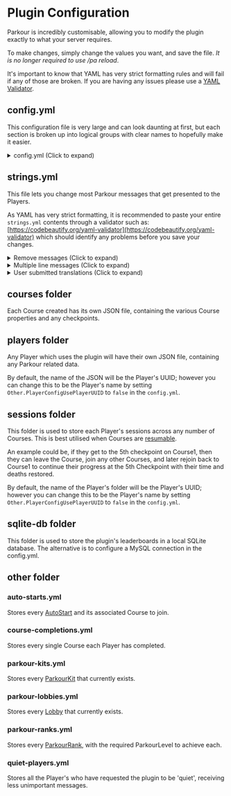 Plugin Configuration
======

Parkour is incredibly customisable, allowing you to modify the plugin exactly to what your server requires.

To make changes, simply change the values you want, and save the file. _It is no longer required to use /pa reload_.

It's important to know that YAML has very strict formatting rules and will fail if any of those are broken. If you are having any issues please use a [YAML Validator](https://codebeautify.org/yaml-validator).

## config.yml

This configuration file is very large and can look daunting at first, but each section is broken up into logical groups with clear names to hopefully make it easier.

<details><summary>config.yml (Click to expand)</summary>

!>  Some properties require the server to restart to apply the changes, these include changes to scoreboard, adding 3rd party plugin support, etc.

```yaml
# All the options for when a Player joins a Course
OnJoin:
  # Should the Player be in the same World as the Course before being allowed to Join
  EnforceWorld: false
  # Should the Course be marked as Ready before it can be joined
  EnforceReady: true
  # Should the Player's health by filled upon Joining a Course, and to what amount
  FillHealth:
    Enabled: true
    Amount: 20
  # What GameMode should the Player be while on the Course. Options include: CREATIVE, SURVIVAL, ADVENTURE, SPECTATOR, KEEP
  SetGameMode: SURVIVAL
  # Treat the first Checkpoint as the start of the Course. The timer will be started upon achieving the first checkpoint.
  TreatFirstCheckpointAsStart: false
  # Require a permission for every single course (Parkour.Course.(CourseName))
  PerCoursePermission: false
  # Should the Player be teleported to the starting point. Can be disabled for AutoStarts for a seamless start of a Course.
  TeleportPlayer: true
  # What is the join broadcast message level, options include:
  # "GLOBAL" = Every Player on the server, "WORLD" = Every Player on the World, "PARKOUR" = Every Parkour Player, "PLAYER" = Just the Player, nobody else. 
  BroadcastLevel: NONE
 
# All the options for when the Player is on a Course
OnCourse:
  # Should all Players be able to break and place blocks as usual
  AnybodyPlaceBreakBlocks: false
  # Should Admins be able to break and place blocks are usual
  AdminPlaceBreakBlocks: true
  # Should Parkour attempt to perform fewer checks for the ParkourKits. (This may break some behaviour)
  AttemptLessChecks: false
  # Which Material should the Checkpoint pressure plates be made out of
  CheckpointMaterial: STONE_PLATE
  # Should the Player be prevented from dropping items
  DisableItemDrop: false
  # Should the Player be prevented from picking up items
  DisableItemPickup: false
  # Should ALL Player damage be prevented
  DisablePlayerDamage: false
  # Should Fall Damage be prevented
  DisableFallDamage: false
  # Should the Player be prevented from trying to Fly
  DisableFly: true
  # Should the plugin have the ability to display a Live Timer (either action bar or Scoreboard)
  DisplayLiveTime: false
  # Should the player be prevented from interacting with non-Parkour signs
  EnforceParkourSigns: true
  # Should the player be prevented from teleporting to another World while on a Course
  EnforceWorld:
    Enabled: true
    # If they are allowed to be teleported away, should they leave the Course as a result
    LeaveCourse: false
  # Prevent the Pressure Plate from being 'stuck' in a pressed position when a Player is stood on it
  # This will allow people to still achieve the Checkpoint while others are on a Plate. This will mean that Redstone no longer being fired from it
  PreventPlateStick: false
  # Should the Player be prevented from opening any non-player inventories
  PreventOpeningOtherInventories: false
  # Should the Player be prevented from attacking other entities
  PreventAttackingEntities: false
  # Should the Player be prevented from taking damage from other entities attacking them
  PreventEntitiesAttacking: true
  # Should the Player be prevented from joining another Course whilst on one
  PreventJoiningDifferentCourse: false
  # Should players have their collisions removed. You need to have the Scoreboard enabled for this to work.
  PreventPlayerCollisions: false
  # Should players be prevented from taking fire damage
  PreventFireDamage: true
  # Should the Player only be allowed to achieve checkpoints sequentially (1 - 2 - 3...)
  # Or can they be allowed to skip checkpoints (1 - 3 - 4...)
  SequentialCheckpoints:
    Enabled: true
    # Notify the Player when they've achieved a checkpoint which was non-sequential (i.e. they've missed a checkpoint)
    AlertPlayer: true
  # Should the Players have to be sneaking to activate the Parkour Tools
  SneakToInteractItems: true
  # Should achieving the final Checkpoint trigger the Course finish for the Player
  TreatLastCheckpointAsFinish: false
  # Should ParkourKits be enabled. If this is set to false, finish blocks will no longer work and Courses must be finished using a Finish Sign or other means.
  ParkourKit: 
    Enabled: true
    # Should Vehicles be affected by ParkourKits when driven upon (excludes repulse and climb blocks)
    IncludeVehicles: false
    # Detect the closest block to the Player while floating on a solid block
    FloatingClosestBlock: true
  # Should the Player be prevented from using non-Parkour commands
  EnforceParkourCommands:
    Enabled: true
    # These commands are the exception and are still allowed
    Whitelist:
    - login
  # Should manual checkpoint Courses include the ability to set checkpoints using any pressure plate
  ManualCheckpointAnyPressurePlate: true
 
# All the options for when a Player finishes a Course
OnFinish:
  # What is the finish broadcast message level, options include:
  # "GLOBAL" = Every Player on the server, "WORLD" = Every Player on the World, "PARKOUR" = Every Parkour Player, "PLAYER" = Just the Player, nobody else. 
  BroadcastLevel: GLOBAL
  # Should a message be displayed when a new record has been beaten
  DisplayNewRecords: false
  # Should the player be sent a summary of their stats after finishing
  DisplayStats: true
  # Should Course Prizes be enabled, this includes every kind of prize such as ParkourLevels & ParkourRanks etc.
  EnablePrizes: true
  # Should the Player have to achieve all the Checkpoints before being able to finish
  # Prevents cheaters from skipping checkpoints
  EnforceCompletion: true
  # What GameMode should the Player be when finishing / leaving the Course. Options include: CREATIVE, SURVIVAL, ADVENTURE, SPECTATOR, KEEP, RESTORE
  SetGameMode: SURVIVAL
  # Should the Player be teleported away after finishing a Course
  TeleportAway: true
  # Should the Player be Teleported BEFORE the Prize is given
  TeleportBeforePrize: false
  # Should there be a delay (in ticks) before being teleported away
  TeleportDelay: 0
  # Should the Player be teleported back to the Location they were in before joining the Course
  TeleportToJoinLocation: false
  # Should the Player's database time be updated every time the beat it, instead of inserting a new time with every completion
  UpdatePlayerDatabaseTime: true
  # Give any items the Player collected whilst on the Course back to them after completion
  GiveGainedItemsBack: false
 
# All the options for when the Player leaves a Course
OnLeave:
  # Should the Player be teleported to the Linked Lobby, instead of the default Lobby
  TeleportToLinkedLobby: false
  # Should the Player's progress be destroyed when they leave a Course
  # If this is false, the Player will be able to re-join the same Course at the checkpoint and time accumulated as before
  DestroyCourseProgress: true
  # Should the Player be teleported away to their destination
  TeleportAway: true
  # Give any items the Player collected whilst on the Course back to them when leaving the Course
  GiveGainedItemsBack: false

# All the options for when the Player restarts the Course
OnRestart:
  # When the Player restarts the Course should it do the full Leave and Join cycle, or should it just reset their progress
  FullPlayerRestart: false
  # Should be Player be asked to confirm if they want to restart their progress in case they accidentally use the Restart Tool
  RequireConfirmation: false
 
# All the options for when the Player dies on a Course
OnDie:
  # Should the Player's time be reset if they have yet to achieve a Checkpoint
  ResetProgressWithNoCheckpoint: false
  # Should the Player's XP Bar be set to the number of deaths accumulated. Their original XP Level will be restored upon finishing / leaving.
  SetXPBarToDeathCount: false
 
# All the options for when the Player leaves the server while on a Course
OnLeaveServer:
  # Should the Player be kicked from the Course
  LeaveCourse: false
  # Should the Player be teleported back to the last Checkpoint
  TeleportToLastCheckpoint: false

# All the options for when the Server restarts
OnServerRestart:
  # Should all Players be kicked from a Course when the server starts up
  KickPlayerFromCourse: false

# All the Default Course settings
CourseDefault:
  # Settings which will be defaulted to on ALL Courses
  # These can be overridden on a per-Course basis
  Settings:
    DieInLiquid: false
    DieInVoid: false
    HasFallDamage: true
    ManualCheckpoints: false
    MaxFallTicks: 80
    MaxDeaths: 0
    MaxTime: 0
    RewardOnce: false
    RewardDelay: 0
    RewardLevelAdd: 0
    JoinItems: []
  # Default Course Prize
  Prize:
    Material: DIAMOND
    Amount: 1
    Label: ''
    XP: 0
  # Should the per-course commands be combined with the default commands below
  Commands:
    CombinePerCourseCommands: true
  # Default command to be run for each Parkour event while on a Course
  # See /tutorials/parkour-courses?id=parkour-events for more information on each event
  Command:
    ...
 
# Configuration for the Items the Player receives when Joining a Course, also known as Parkour Tools
# The Material can be set to AIR if not wanted
ParkourTool:
  # Ability to use items with any type of click (useful for Bedrock servers)
  RemoveRightClickRestriction: false
  # Take the Player back to the last achieved Checkpoint
  LastCheckpoint:
    Material: ARROW
    Slot: 0
  # Toggle visibility of Players
  HideAll:
    Material: BONE
    Slot: 1
    # Should it hide all players (global), or just Parkour players
    Global: true
    # Should all Players be hidden by default when joining a Course
    ActivateOnJoin: false
  # Change Material when Hide All is enabled
  HideAllEnabled:
    Material: BONE
    Slot: 1
  # Leave the current Course
  Leave:
    Material: OAK_SAPLING
    Slot: 2
  # Restart the current Course
  Restart:
    Material: STICK
    Slot: 3
    # How many seconds must pass between each Restart usage
    SecondCooldown: 1
  # Freedom tool lets the Player set and load checkpoints at any point
  Freedom:
    Material: REDSTONE_TORCH
    Slot: 4
    # How many seconds must pass between each Save Checkpoint usage
    SecondCooldown: 1
  # Launch the Player
  Rockets:
    Material: FIREWORK_ROCKET
    Slot: 4
    # Seconds delay before being able to fire again
    SecondCooldown: 1
 
# All the options for Parkour Challenges
ParkourChallenge:
  # Should the Challenge participants be hidden from each other
  HidePlayers: true
  # What should the countdown start from
  CountdownFrom: 5
    # Should the Player be prepared for the Challenge (teleported to the Course unable to move) when they accept the challenge
  PrepareOnAccept: false
 
# All the options for ParkourModes
ParkourModes:
  # Increase the Players walk speed
  Speedy:
    SetSpeed: 0.7
    ResetSpeed: 0.2
  # Allows the Player to have a Rocket which launches the Player
  Rockets:
    # Should the velocity be inverted (teleported forwards instead of backwards)
    Invert: false
    # Amount of force received from the rocket launching
    LaunchForce: 1.5
 
# All the options for displaying titles
# Choose the durations for each stage, and choose which will be presented in a Title 
DisplayTitle:
  FadeIn: 5
  FadeOut: 5
  JoinCourse: 
    Enabled: true
    Stay: 20
  Checkpoint:
    Enabled: true
    Stay: 20
  RewardLevel:
    Enabled: true
    Stay: 20
  Death:
    Enabled: true
    Stay: 20
  Leave:
    Enabled: true
    Stay: 20
  Finish:
    Enabled: true
    Stay: 20
 
# All the options for AutoStarts
AutoStart:
  Enabled: true
  # Material identifying a AutoStart. This is used for performance reasons
  Material: BEDROCK
  # Delay before triggering the Course Join
  TickDelay: 0
  # Include the world name in the AutoStart to allow multi-world support
  IncludeWorldName: true
  # Should the Player's progress be restarted when activated while on the Course
  RestartWhenOnCourse:
    Enabled: true
    # Should the Player be teleported to the start of the Course
    Teleport: false
 
# All the options for displaying a Scoreboard while on a Course
# Each entry can be disabled and the order changed
Scoreboard:
  Enabled: false
  CourseName:
    Enabled: true
    Sequence: 1
  BestTimeEver:
    Enabled: true
    Sequence: 2
  BestTimeEverName:
    Enabled: true
    Sequence: 3
  MyBestTime:
    Enabled: true
    Sequence: 4
  CurrentDeaths:
    Enabled: true
    Sequence: 5
  Checkpoints:
    Enabled: true
    Sequence: 6
  LiveTimer:
    Enabled: true
    Sequence: 7
  RemainingDeaths:
    Enabled: false
    Sequence: 8
 
# All the options for the various event Sounds
# Each entry allows you to enable / disable the sound, also choose the Sound and the volume and pitch
Sounds:
  Enabled: false
  JoinCourse:
    Enabled: true
    Sound: BLOCK_NOTE_BLOCK_PLING
    Volume: 0.05
    Pitch: 1.75
  SecondIncrement:
    Enabled: true
    Sound: BLOCK_NOTE_BLOCK_PLING
    Volume: 0.05
    Pitch: 1.75
  SecondDecrement:
    Enabled: true
    Sound: BLOCK_NOTE_BLOCK_PLING
    Volume: 0.05
    Pitch: 4.0
  PlayerDeath:
    Enabled: true
    Sound: ENTITY_PLAYER_DEATH
    Volume: 0.1
    Pitch: 1.75
  CheckpointAchieved:
    Enabled: true
    Sound: BLOCK_NOTE_BLOCK_CHIME
    Volume: 0.1
    Pitch: 1.75
  CourseFinished:
    Enabled: true
    Sound: BLOCK_CONDUIT_ACTIVATE
    Volume: 0.1
    Pitch: 1.75
  CourseFailed:
    Enabled: true
    Sound: BLOCK_CONDUIT_DEACTIVATE
    Volume: 0.1
    Pitch: 1.75
  ReloadRocket:
    Enabled: true
    Sound: ENTITY_PHANTOM_HURT
    Volume: 0.1
    Pitch: 1.75
 
# ParkourGUI settings
ParkourGUI:
  Material: BOOK
  # What should the empty space be filled with
  FillerMaterial: CYAN_STAINED_GLASS_PANE

# ParkourKit settings
ParkourKit:
  # When a Kit is requested, should it replace the Player's inventory
  ReplaceInventory: true
  # When a Kit is requested, should a Sign be included in the Kit
  GiveSign: true
  # Should the plugin use the legacy ground detection. 
  # This will always check what is below the Player, for example when standing on a LILYPAD on WATER will consider the Material WATER, similar for CARPET.
  LegacyGroundDetection: false

# ParkourRank Chat settings
ParkourRankChat:
  # Should the plugin insert the Player's ParkourRank into the Chat
  Enabled: false
  # Should the plugin override the Chat with its own format, otherwise it will simply replace the %RANK%, or PlaceholderAPI placeholder
  OverrideChat: true
 
# Everything else
Other:
  # Should the Plugin use AutoTabCompletion - this is highly recommended
  UseAutoTabCompletion: true
  # Should the Plugin check for updates on start up
  CheckForUpdates: true
  # Should certain events (delete / reset) be logged to a file
  LogAdminTasksToFile: true
  # Should the Plugin attempt to check if the Checkpoint is being placed on a valid Material
  EnforceSafeCheckpoints: true
  # Should the Player's config files be named using their UUID, otherwise their name
  PlayerConfigUsePlayerUUID: true
  
  Parkour:
    # Should destroying Parkour Signs be prevented by non-admins
    SignProtection: true
    # Should Parkour control the Player's inventory when joining / leaving a Course
    InventoryManagement: true
    # Should the Player require an additional Permission to interact with Parkour signs
    SignUsePermissions: false
    # Should the Player require an additional Permission to use Parkour commands
    CommandUsePermissions: false
    # What should be the maximum achievable ParkourLevel 
    MaximumParkourLevel: 99999999
    # Should the Player's potion effects be reset during Parkour events such as joining, dying, leaving, finishing etc.
    ResetPotionEffects: true
    # Should Ops keep their GameMode when joining a Course
    OpsBypassGameModeSet: false
    
  Display:
    # Should the plugin display a Join message to the Player "This server uses Parkour v6.X"
    JoinWelcomeMessage: true
    # Should the Player be notified when they earn a new ParkourLevel
    LevelReward: true
    # Should the Player be notified of the remaining Course Prize Cooldown
    PrizeCooldown: true
    # Should the Course list exclude courses that aren't marked as ready
    OnlyReadyCourses: false
    # Should the Player be notified if they have already completed the joined Course
    CompletedCourseJoinMessage: false
    # Should deprecated commands be included in auto-tab and help menus
    IncludeDeprecatedCommands: false
    # Include the currency name in economy related messages
    CurrencyName: true
    
  # Time output settings
  # Colour codes can be used, however they need to be in a format which is ignored by the format processor. Surround each colour code with ''&b'' for it to be ignored.
  # For Example: DetailedFormat: '''&b''mm''&4'':''&5''ss''&4'':''&6''SSS'
  Time:
    # The Standard Time output format, with no millisecond information. Used with whole seconds 
    StandardFormat: "HH:mm:ss"
    # The Detailed Time output format, with millisecond information. Used in leaderboard times
    DetailedFormat: "HH:mm:ss:SSS"
    # The Placeholder Time output format. Used when time is displayed in PlaceholderAPI values.
    PlaceholderFormat: "HH:mm:ss:SSS"
    # The TimeZone to use. Only change if you're having weird output.
    TimeZone: "GMT"
 
  # Should the Parkour config files be backed up after every server shutdown
  OnServerShutdown:
    BackupFiles: false
 
  # Should the Player's Parkour Information be deleted if Parkour detects they've been banned
  # For example if a Player has been banned for cheating in many Courses, all of their times will be deleted automatically upon banning
  OnPlayerBan:
    ResetParkourInfo: false
 
  # When the Player's ParkourLevel is manually set, should their ParkourRank be re-applied
  OnSetPlayerParkourLevel:
    UpdateParkourRank: true
 
  # When the Player takes Void damage, should the Player be teleported to the closest Lobby when not on a Course
  OnVoid:
    TeleportToLobby: false
 
# Each Parkour compatible plugin config
Plugin:
  # BountifulAPI is required for titles and action bar messages on servers before 1.11
  BountifulAPI:
    Enabled: true
  # Vault is required to use economy functionality
  Vault:
    Enabled: true
    # Should Parkour register itself as an Economy plugin, using Parkoins as a currency
    RegisterParkoins: false
  # Allows Parkour to offer external placeholders, also allows using placeholderapi values in multiple places 
  PlaceholderAPI:
    Enabled: true
    # How many seconds should database results be cached for
    CacheTime: 3
 
# How many time results should be cached per Course
Database:
  MaximumCoursesCached: 10
 
# Override the path to the SQLite Database. Only change if you know what you're doing
SQLite:
  PathOverride: ''
 
# MySQL Connection settings
# Values will need to be updated to match your sql server before a connection can be made. Check server start up logs for any connection issues.
# Replace each placeholder provided with your values i.e. (PORT) -> 3306
MySQL:
  Use: false
  URL: jdbc:mysql://HOST:PORT/DATABASE?useSSL=false
  Username: Username
  Password: Password
  LegacyDriver: false
 
# Should the Player be in the same world as the Lobby before being allowed to join
LobbySettings:
  EnforceWorld: false
 
# The installed version of the plugin, used by the updater to automatically update your config
Version: '7.1.0'
```

_This is correct as of Parkour v7.1.0_

</details>

## strings.yml

This file lets you change most Parkour messages that get presented to the Players.

As YAML has very strict formatting, it is recommended to paste your entire `strings.yml` contents through a validator such as: [https://codebeautify.org/yaml-validator](https://codebeautify.org/yaml-validator) which should identify any problems before you save your changes.

<details><summary>Remove messages (Click to expand)</summary>

To prevent a message from being sent to the Player, you can set the value to empty.  
For example `AllCheckpoints: ''`  
_Do not delete the entire translation entry, as it will be regenerated by the plugin._

</details>

<details><summary>Multiple line messages (Click to expand)</summary>

Messages can be sent across multiple messages by inserting a `|` then following with your message:
```
AllCheckpoints: |
  Congratulations you've completed all %TOTAL% Checkpoints.
  Now finish the Course to receive your Prize.
```

_More information here: [https://stackoverflow.com/a/21699210](https://stackoverflow.com/a/21699210)_

</details>

<details><summary>User submitted translations (Click to expand)</summary>

Here are translations submitted by users for a specific language, I take no responsibility for their accuracy.

[Chinese / Mandarin (CH)](https://a5h73y.github.io/Parkour/files/translations/ch/strings.yml)

[Spanish (ES)](https://a5h73y.github.io/Parkour/files/translations/es/strings.yml)

[German (DE)](https://a5h73y.github.io/Parkour/files/translations/de/strings.yml)

</details>

## courses folder

Each Course created has its own JSON file, containing the various Course properties and any checkpoints.

## players folder

Any Player which uses the plugin will have their own JSON file, containing any Parkour related data.

By default, the name of the JSON will be the Player's UUID; however you can change this to be the Player's name by setting `Other.PlayerConfigUsePlayerUUID` to `false` in the `config.yml`.

## sessions folder

This folder is used to store each Player's sessions across any number of Courses. This is best utilised when Courses are [resumable](/tutorials/parkour-courses?id=resumable).

An example could be, if they get to the 5th checkpoint on Course1, then they can leave the Course, join any other Courses, and later rejoin back to Course1 to continue their progress at the 5th Checkpoint with their time and deaths restored.

By default, the name of the Player's folder will be the Player's UUID; however you can change this to be the Player's name by setting `Other.PlayerConfigUsePlayerUUID` to `false` in the `config.yml`.

## sqlite-db folder

This folder is used to store the plugin's leaderboards in a local SQLite database. The alternative is to configure a MySQL connection in the config.yml.

## other folder

### auto-starts.yml

Stores every [AutoStart](/tutorials/parkour-autostart) and its associated Course to join.

### course-completions.yml

Stores every single Course each Player has completed.

### parkour-kits.yml

Stores every [ParkourKit](/tutorials/parkour-kits) that currently exists.

### parkour-lobbies.yml

Stores every [Lobby](/tutorials/parkour-lobby) that currently exists.

### parkour-ranks.yml

Stores every [ParkourRank](/tutorials/parkour-level-ranks?id=what-is-a-parkourrank), with the required ParkourLevel to achieve each.

### quiet-players.yml

Stores all the Player's who have requested the plugin to be 'quiet', receiving less unimportant messages.
